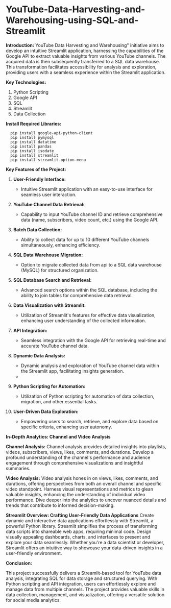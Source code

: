 # YouTube-Data-Harvesting-and-Warehousing-using-SQL-and-Streamlit

**Introduction:**
YouTube Data Harvesting and Warehousing" initiative aims to develop an intuitive Streamlit application, harnessing the capabilities of the Google API to extract valuable insights from various YouTube channels. The acquired data is then subsequently transferred to a SQL data warehouse. This transformation facilitates accessibility for analysis and exploration, providing users with a seamless experience within the Streamlit application.

**Key Technologies:**
1. Python Scripting
2. Google API
3. SQL
4. Streamlit
5. Data Collection

**Install Required Libraries:**

      pip install google-api-python-client
      pip install pymysql
      pip install datatime
      pip install pandas
      pip install isodate
      pip install streamlit
      pip install streamlit-option-menu

**Key Features of the Project:**

1. **User-Friendly Interface:**
   - Intuitive Streamlit application with an easy-to-use interface for seamless user interaction.

2. **YouTube Channel Data Retrieval:**
   - Capability to input YouTube channel ID and retrieve comprehensive data (name, subscribers, video count, etc.) using the Google API.

3. **Batch Data Collection:**
   - Ability to collect data for up to 10 different YouTube channels simultaneously, enhancing efficiency.

4. **SQL Data Warehouse Migration:**
   - Option to migrate collected data from api to a SQL data warehouse (MySQL) for structured organization.

5. **SQL Database Search and Retrieval:**
   - Advanced search options within the SQL database, including the ability to join tables for comprehensive data retrieval.

6. **Data Visualization with Streamlit:**
   - Utilization of Streamlit's features for effective data visualization, enhancing user understanding of the collected information.

7. **API Integration:**
   - Seamless integration with the Google API for retrieving real-time and accurate YouTube channel data.

8. **Dynamic Data Analysis:**
   - Dynamic analysis and exploration of YouTube channel data within the Streamlit app, facilitating insights generation.
   - 
9. **Python Scripting for Automation:**
    - Utilization of Python scripting for automation of data collection, migration, and other essential tasks.

10. **User-Driven Data Exploration:**
    - Empowering users to search, retrieve, and explore data based on specific criteria, enhancing user autonomy.

**In-Depth Analytics: Channel and Video Analysis**

**Channel Analysis:**
Channel analysis provides detailed insights into playlists, videos, subscribers, views, likes, comments, and durations. Develop a profound understanding of the channel's performance and audience engagement through comprehensive visualizations and insightful summaries.

**Video Analysis:**
Video analysis hones in on views, likes, comments, and durations, offering perspectives from both an overall channel and specific video standpoint. Harness visual representations and metrics to glean valuable insights, enhancing the understanding of individual video performance. Dive deeper into the analytics to uncover nuanced details and trends that contribute to informed decision-making.

**Streamlit Overview: Crafting User-Friendly Data Applications**
Create dynamic and interactive data applications effortlessly with Streamlit, a powerful Python library. Streamlit simplifies the process of transforming data scripts into shareable web apps, requiring minimal code. Design visually appealing dashboards, charts, and interfaces to present and explore your data seamlessly. Whether you're a data scientist or developer, Streamlit offers an intuitive way to showcase your data-driven insights in a user-friendly environment.

**Conclusion:**

This project successfully delivers a Streamlit-based tool for YouTube data analysis, integrating SQL for data storage and structured querying. With Python scripting and API integration, users can effortlessly explore and manage data from multiple channels. The project provides valuable skills in data collection, management, and visualization, offering a versatile solution for social media analytics.
      
